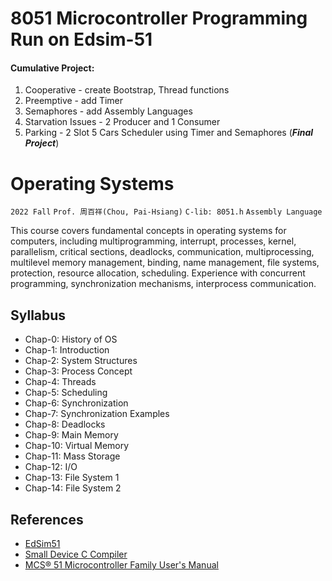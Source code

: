 ﻿# 8051 Microcontroller Programming Run on Edsim-51
#### Cumulative Project:
1. Cooperative - create Bootstrap, Thread functions
2. Preemptive - add Timer
3. Semaphores - add Assembly Languages
4. Starvation Issues - 2 Producer and 1 Consumer
5. Parking - 2 Slot 5 Cars Scheduler using Timer and Semaphores (***Final Project***)

# Operating Systems
`2022 Fall` `Prof. 周百祥(Chou, Pai-Hsiang)` `C-lib: 8051.h` `Assembly Language` 

This course covers fundamental concepts in operating systems for computers, including multiprogramming, interrupt, processes, kernel, parallelism, critical sections, deadlocks, communication, multiprocessing, multilevel memory management, binding, name management, file systems, protection, resource allocation, scheduling. Experience with concurrent programming, synchronization mechanisms, interprocess communication.

## Syllabus
- Chap-0: History of OS
- Chap-1: Introduction
- Chap-2: System Structures
- Chap-3: Process Concept
- Chap-4: Threads
- Chap-5: Scheduling
- Chap-6: Synchronization
- Chap-7: Synchronization Examples
- Chap-8: Deadlocks
- Chap-9: Main Memory
- Chap-10: Virtual Memory
- Chap-11: Mass Storage
- Chap-12: I/O
- Chap-13: File System 1
- Chap-14: File System 2

## References
- [EdSim51](https://edsim51.com/)
- [Small Device C Compiler](https://sdcc.sourceforge.net/)
- [MCS® 51 Microcontroller Family User's Manual](https://web.mit.edu/6.115/www/document/8051.pdf)
